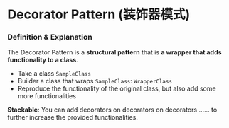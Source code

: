 # Decorator Pattern (装饰器模式)

### Definition & Explanation

The Decorator Pattern is a **structural pattern** that is **a wrapper that adds functionality to a class**.

* Take a class `SampleClass`
* Builder a class that wraps `SampleClass`: `WrapperClass`
* Reproduce the functionality of the original class, but also add some more functionalities

**Stackable**: You can add decorators on decorators on decorators …… to further increase the provided functionalities.